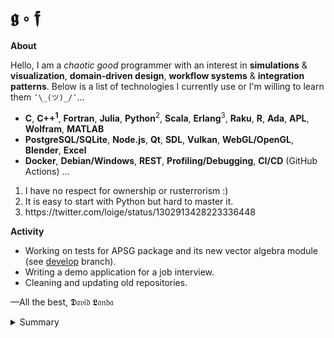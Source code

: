 # 𝖌 ∘ 𝖋

__About__

Hello, I am a _chaotic good_ programmer with an interest in  __simulations__ & __visualization__, __domain-driven design__, __workflow systems__ & __integration patterns__. Below is a list of technologies I currently use or I'm willing to learn them `¯\_(ツ)_/¯`&hellip;

- __C__, __C++<sup>1</sup>__, __Fortran__, __Julia__, __Python__<sup>2</sup>, __Scala__, __Erlang__<sup>3</sup>, __Raku__, __R__, __Ada__, __APL__, __Wolfram__, __MATLAB__
-  __PostgreSQL/SQLite__, __Node.js__, __Qt__, __SDL__, __Vulkan__, __WebGL/OpenGL__, __Blender__, __Excel__
-  __Docker__, __Debian/Windows__, __REST__, __Profiling/Debugging__, __CI/CD__ (GitHub Actions) &hellip;


<ol>
  <li>I have no respect for ownership or rusterrorism :)</li>
  <li>It is easy to start with Python but hard to master it.</li>
  <li>https://twitter.com/loige/status/1302913428223336448</li>
</ol>


__Activity__
- Working on tests for APSG package and its new vector algebra module (see [develop](https://github.com/ondrolexa/apsg) branch). 
- Writing a demo application for a job interview.
- Cleaning and updating old repositories. 


  
&mdash;All the best, 𝕯𝔞𝔳𝔦𝔡 𝕷𝔞𝔫𝔡𝔞

<details>
<summary>Summary</summary>

<img src="http://www.madmusick.cz/obaly/darkthrone_under-a-funeral-moon-big.jpg" width="50%" />

</details>
